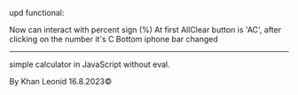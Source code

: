 upd functional:

Now can interact with percent sign (%)
At first AllClear button is 'AC', after clicking on the number it's C
Bottom iphone bar changed

---------------------------------------------------------------------

simple calculator in JavaScript without eval.

By Khan Leonid 16.8.2023©
